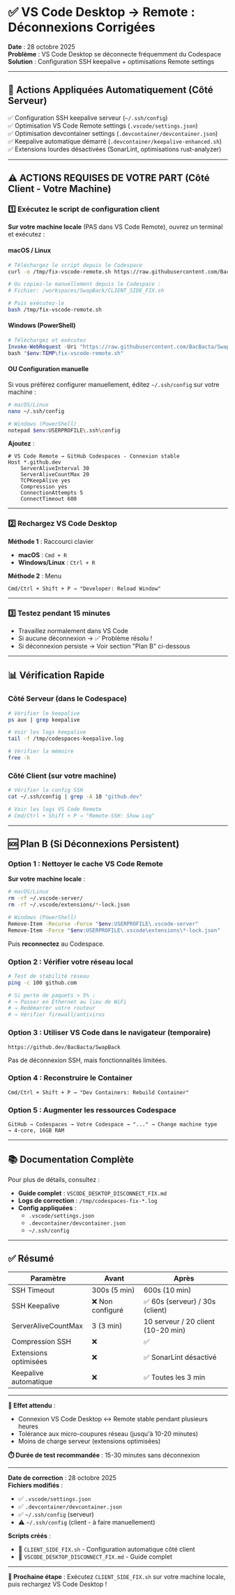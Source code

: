 # ✅ VS Code Desktop → Remote : Déconnexions Corrigées

**Date** : 28 octobre 2025  
**Problème** : VS Code Desktop se déconnecte fréquemment du Codespace  
**Solution** : Configuration SSH keepalive + optimisations Remote settings

---

## 🎯 Actions Appliquées Automatiquement (Côté Serveur)

✅ Configuration SSH keepalive serveur (`~/.ssh/config`)  
✅ Optimisation VS Code Remote settings (`.vscode/settings.json`)  
✅ Optimisation devcontainer settings (`.devcontainer/devcontainer.json`)  
✅ Keepalive automatique démarré (`.devcontainer/keepalive-enhanced.sh`)  
✅ Extensions lourdes désactivées (SonarLint, optimisations rust-analyzer)

---

## ⚠️ ACTIONS REQUISES DE VOTRE PART (Côté Client - Votre Machine)

### 1️⃣ Exécutez le script de configuration client

**Sur votre machine locale** (PAS dans VS Code Remote), ouvrez un terminal et exécutez :

#### macOS / Linux
```bash
# Téléchargez le script depuis le Codespace
curl -o /tmp/fix-vscode-remote.sh https://raw.githubusercontent.com/BacBacta/SwapBack/main/CLIENT_SIDE_FIX.sh

# Ou copiez-le manuellement depuis le Codespace :
# Fichier: /workspaces/SwapBack/CLIENT_SIDE_FIX.sh

# Puis exécutez-le
bash /tmp/fix-vscode-remote.sh
```

#### Windows (PowerShell)
```powershell
# Téléchargez et exécutez
Invoke-WebRequest -Uri "https://raw.githubusercontent.com/BacBacta/SwapBack/main/CLIENT_SIDE_FIX.sh" -OutFile "$env:TEMP\fix-vscode-remote.sh"
bash "$env:TEMP\fix-vscode-remote.sh"
```

#### OU Configuration manuelle

Si vous préférez configurer manuellement, éditez `~/.ssh/config` sur votre machine :

```bash
# macOS/Linux
nano ~/.ssh/config

# Windows (PowerShell)
notepad $env:USERPROFILE\.ssh\config
```

**Ajoutez** :
```ssh
# VS Code Remote → GitHub Codespaces - Connexion stable
Host *.github.dev
    ServerAliveInterval 30
    ServerAliveCountMax 20
    TCPKeepAlive yes
    Compression yes
    ConnectionAttempts 5
    ConnectTimeout 600
```

---

### 2️⃣ Rechargez VS Code Desktop

**Méthode 1** : Raccourci clavier
- **macOS** : `Cmd + R`
- **Windows/Linux** : `Ctrl + R`

**Méthode 2** : Menu
```
Cmd/Ctrl + Shift + P → "Developer: Reload Window"
```

---

### 3️⃣ Testez pendant 15 minutes

- Travaillez normalement dans VS Code
- Si aucune déconnexion → ✅ Problème résolu !
- Si déconnexion persiste → Voir section "Plan B" ci-dessous

---

## 📊 Vérification Rapide

### Côté Serveur (dans le Codespace)

```bash
# Vérifier le keepalive
ps aux | grep keepalive

# Voir les logs keepalive
tail -f /tmp/codespaces-keepalive.log

# Vérifier la mémoire
free -h
```

### Côté Client (sur votre machine)

```bash
# Vérifier la config SSH
cat ~/.ssh/config | grep -A 10 "github.dev"

# Voir les logs VS Code Remote
# Cmd/Ctrl + Shift + P → "Remote-SSH: Show Log"
```

---

## 🆘 Plan B (Si Déconnexions Persistent)

### Option 1 : Nettoyer le cache VS Code Remote

**Sur votre machine locale** :
```bash
# macOS/Linux
rm -rf ~/.vscode-server/
rm -rf ~/.vscode/extensions/*-lock.json

# Windows (PowerShell)
Remove-Item -Recurse -Force "$env:USERPROFILE\.vscode-server"
Remove-Item -Force "$env:USERPROFILE\.vscode\extensions\*-lock.json"
```

Puis **reconnectez** au Codespace.

### Option 2 : Vérifier votre réseau local

```bash
# Test de stabilité réseau
ping -c 100 github.com

# Si perte de paquets > 5% :
# → Passer en Ethernet au lieu de WiFi
# → Redémarrer votre routeur
# → Vérifier firewall/antivirus
```

### Option 3 : Utiliser VS Code dans le navigateur (temporaire)

```
https://github.dev/BacBacta/SwapBack
```

Pas de déconnexion SSH, mais fonctionnalités limitées.

### Option 4 : Reconstruire le Container

```
Cmd/Ctrl + Shift + P → "Dev Containers: Rebuild Container"
```

### Option 5 : Augmenter les ressources Codespace

```
GitHub → Codespaces → Votre Codespace → "..." → Change machine type
→ 4-core, 16GB RAM
```

---

## 📚 Documentation Complète

Pour plus de détails, consultez :
- **Guide complet** : `VSCODE_DESKTOP_DISCONNECT_FIX.md`
- **Logs de correction** : `/tmp/codespaces-fix-*.log`
- **Config appliquées** :
  - `.vscode/settings.json`
  - `.devcontainer/devcontainer.json`
  - `~/.ssh/config`

---

## ✅ Résumé

| Paramètre | Avant | Après |
|-----------|-------|-------|
| SSH Timeout | 300s (5 min) | 600s (10 min) |
| SSH Keepalive | ❌ Non configuré | ✅ 60s (serveur) / 30s (client) |
| ServerAliveCountMax | 3 (3 min) | 10 serveur / 20 client (10-20 min) |
| Compression SSH | ❌ | ✅ |
| Extensions optimisées | ❌ | ✅ SonarLint désactivé |
| Keepalive automatique | ❌ | ✅ Toutes les 3 min |

---

**🎯 Effet attendu** :
- Connexion VS Code Desktop ↔ Remote stable pendant plusieurs heures
- Tolérance aux micro-coupures réseau (jusqu'à 10-20 minutes)
- Moins de charge serveur (extensions optimisées)

**⏱️ Durée de test recommandée** : 15-30 minutes sans déconnexion

---

**Date de correction** : 28 octobre 2025  
**Fichiers modifiés** :
- ✅ `.vscode/settings.json`
- ✅ `.devcontainer/devcontainer.json`
- ✅ `~/.ssh/config` (serveur)
- ⚠️ `~/.ssh/config` (client - à faire manuellement)

**Scripts créés** :
- 📄 `CLIENT_SIDE_FIX.sh` - Configuration automatique côté client
- 📄 `VSCODE_DESKTOP_DISCONNECT_FIX.md` - Guide complet

---

**🚀 Prochaine étape** : Exécutez `CLIENT_SIDE_FIX.sh` sur votre machine locale, puis rechargez VS Code Desktop !
